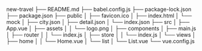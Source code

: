 new-travel
├── README.md
├── babel.config.js
├── package-lock.json
├── package.json
├── public
│   ├── favicon.ico
│   ├── index.html
│   └── mock
│       ├── city.json
│       ├── detail.json
│       └── index.json
├── src
│   ├── App.vue
│   ├── assets
│   │   └── logo.png
│   ├── components
│   ├── main.js
│   ├── router
│   │   └── index.js
│   ├── store
│   │   └── index.js
│   └── views
│       ├── home
│       │   └── Home.vue
│       └── list
│           └── List.vue
└── vue.config.js
